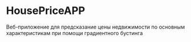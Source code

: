 # HousePriceAPP
Веб-приложение для предсказание цены недвижимости по основным характеристикам при помощи градиентного бустинга
